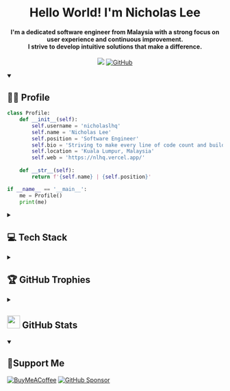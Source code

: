 <!-- Heading -->
<h1 align="center">Hello World! I'm Nicholas Lee</h1>

<h4 align="center">I'm a dedicated software engineer from Malaysia with a strong focus on user experience and continuous improvement.<br/>I strive to develop intuitive solutions that make a difference.</h4>

<div align="center">

  ![](https://komarev.com/ghpvc/?username=nicholaslhq&style=for-the-badge&abbreviated=true&base=100)
  [![GitHub](https://img.shields.io/github/followers/nicholaslhq?label=Follower&style=for-the-badge&logo=github)](https://github.com/nicholaslhq)

</div>

<details open>
  <summary><h2>👨‍💻 Profile</h2></summary>

  ```python
  class Profile:
      def __init__(self):
          self.username = 'nicholaslhq'
          self.name = 'Nicholas Lee'
          self.position = 'Software Engineer'
          self.bio = 'Striving to make every line of code count and build solutions that positively impact the world.'
          self.location = 'Kuala Lumpur, Malaysia'
          self.web = 'https://nlhq.vercel.app/'
          
      def __str__(self):
          return f'{self.name} | {self.position}'
  
  if __name__ == '__main__':
      me = Profile()
      print(me)
  ```
</details>

<details>
  <summary><h2>💻 Tech Stack</h2></summary>

  [![GitHub WidgetBox](https://github-widgetbox.vercel.app/api/skills?languages=csharp,visualbasic,js,ts,html,css,python,java,xml,json,powershell,markdown,postgresql,mysql&includeNames=true&theme=nautilus)](https://github.com/nicholaslhq)

  [![GitHub WidgetBox](https://github-widgetbox.vercel.app/api/skills?frameworks=dotnet,react,next,tailwind,bootstrap&includeNames=true&theme=nautilus)](https://github.com/nicholaslhq)

  [![GitHub WidgetBox](https://github-widgetbox.vercel.app/api/skills?tools=git,docker,npm,yarn,mongodb,vercel,nodejs,jquery,prettier,apache,wordpress&includeNames=true&theme=nautilus)](https://github.com/nicholaslhq)
</details>

<!--
<details>
  <summary><h2>💻 Tech Stack</h2></summary>

  | Languages | Technologies | Databases / ORM | Design | Machine Learning | Others |
  |-----------|--------------|-----------------|--------|------------------|--------|
  | ![C#](https://img.shields.io/badge/c%23-%23239120.svg?style=for-the-badge&logo=csharp&logoColor=white) | ![.Net](https://img.shields.io/badge/.NET-5C2D91?style=for-the-badge&logo=.net&logoColor=white) | ![MicrosoftSQLServer](https://img.shields.io/badge/Microsoft%20SQL%20Server-CC2927?style=for-the-badge&logo=microsoft%20sql%20server&logoColor=white) | ![Canva](https://img.shields.io/badge/Canva-%2300C4CC.svg?style=for-the-badge&logo=Canva&logoColor=white) | ![Matplotlib](https://img.shields.io/badge/Matplotlib-%23ffffff.svg?style=for-the-badge&logo=Matplotlib&logoColor=black) | ![Git](https://img.shields.io/badge/git-%23F05033.svg?style=for-the-badge&logo=git&logoColor=white) |
  | ![HTML5](https://img.shields.io/badge/html5-%23E34F26.svg?style=for-the-badge&logo=html5&logoColor=white) | ![NodeJS](https://img.shields.io/badge/node.js-6DA55F?style=for-the-badge&logo=node.js&logoColor=white) | ![MongoDB](https://img.shields.io/badge/MongoDB-%234ea94b.svg?style=for-the-badge&logo=mongodb&logoColor=white) | ![Figma](https://img.shields.io/badge/figma-%23F24E1E.svg?style=for-the-badge&logo=figma&logoColor=white) | ![NumPy](https://img.shields.io/badge/numpy-%23013243.svg?style=for-the-badge&logo=numpy&logoColor=white) | ![GitHub](https://img.shields.io/badge/github-%23121011.svg?style=for-the-badge&logo=github&logoColor=white) |
  | ![CSS3](https://img.shields.io/badge/css3-%231572B6.svg?style=for-the-badge&logo=css3&logoColor=white) | ![Next JS](https://img.shields.io/badge/Next-black?style=for-the-badge&logo=next.js&logoColor=white) | ![Postgres](https://img.shields.io/badge/postgres-%23316192.svg?style=for-the-badge&logo=postgresql&logoColor=white) | ![Adobe XD](https://img.shields.io/badge/Adobe%20XD-470137?style=for-the-badge&logo=Adobe%20XD&logoColor=#FF61F6) | ![Pandas](https://img.shields.io/badge/pandas-%23150458.svg?style=for-the-badge&logo=pandas&logoColor=white) | ![GitLab](https://img.shields.io/badge/gitlab-%23181717.svg?style=for-the-badge&logo=gitlab&logoColor=white) |
  | ![JavaScript](https://img.shields.io/badge/javascript-%23323330.svg?style=for-the-badge&logo=javascript&logoColor=%23F7DF1E) | ![Astro](https://img.shields.io/badge/astro-%232C2052.svg?style=for-the-badge&logo=astro&logoColor=white) | ![Supabase](https://img.shields.io/badge/Supabase-3ECF8E?style=for-the-badge&logo=supabase&logoColor=white) | ![Gimp](https://img.shields.io/badge/Gimp-657D8B?style=for-the-badge&logo=gimp&logoColor=FFFFFF) | ![scikit-learn](https://img.shields.io/badge/scikit--learn-%23F7931E.svg?style=for-the-badge&logo=scikit-learn&logoColor=white) | ![GitHub Actions](https://img.shields.io/badge/github%20actions-%232671E5.svg?style=for-the-badge&logo=githubactions&logoColor=white) |
  | ![TypeScript](https://img.shields.io/badge/typescript-%23007ACC.svg?style=for-the-badge&logo=typescript&logoColor=white) | ![React](https://img.shields.io/badge/react-%2320232a.svg?style=for-the-badge&logo=react&logoColor=%2361DAFB) | ![MySQL](https://img.shields.io/badge/mysql-4479A1.svg?style=for-the-badge&logo=mysql&logoColor=white) | | ![Scipy](https://img.shields.io/badge/SciPy-%230C55A5.svg?style=for-the-badge&logo=scipy&logoColor=%white) | ![Postman](https://img.shields.io/badge/Postman-FF6C37?style=for-the-badge&logo=postman&logoColor=white) |
  | ![Python](https://img.shields.io/badge/python-3670A0?style=for-the-badge&logo=python&logoColor=ffdd54) | ![TailwindCSS](https://img.shields.io/badge/tailwindcss-%2338B2AC.svg?style=for-the-badge&logo=tailwind-css&logoColor=white) | ![Prisma](https://img.shields.io/badge/Prisma-3982CE?style=for-the-badge&logo=Prisma&logoColor=white) | | | ![Selenium](https://img.shields.io/badge/-selenium-%43B02A?style=for-the-badge&logo=selenium&logoColor=white) |
  | ![Java](https://img.shields.io/badge/java-%23ED8B00.svg?style=for-the-badge&logo=openjdk&logoColor=white) | ![Bootstrap](https://img.shields.io/badge/bootstrap-%238511FA.svg?style=for-the-badge&logo=bootstrap&logoColor=white) | | | | |
  | ![Markdown](https://img.shields.io/badge/markdown-%23000000.svg?style=for-the-badge&logo=markdown&logoColor=white) | ![jQuery](https://img.shields.io/badge/jquery-%230769AD.svg?style=for-the-badge&logo=jquery&logoColor=white) | | | | |
  | ![YAML](https://img.shields.io/badge/yaml-%23ffffff.svg?style=for-the-badge&logo=yaml&logoColor=151515) | ![Vercel](https://img.shields.io/badge/vercel-%23000000.svg?style=for-the-badge&logo=vercel&logoColor=white) | | | | |

</details>
-->

<!--
<details>
  <summary><h2>💻 Tech Stack</h2></summary>

  ### Languages
  
  ![C#](https://img.shields.io/badge/c%23-%23239120.svg?style=for-the-badge&logo=csharp&logoColor=white)
  ![HTML5](https://img.shields.io/badge/html5-%23E34F26.svg?style=for-the-badge&logo=html5&logoColor=white)
  ![CSS3](https://img.shields.io/badge/css3-%231572B6.svg?style=for-the-badge&logo=css3&logoColor=white)
  ![JavaScript](https://img.shields.io/badge/javascript-%23323330.svg?style=for-the-badge&logo=javascript&logoColor=%23F7DF1E)
  ![TypeScript](https://img.shields.io/badge/typescript-%23007ACC.svg?style=for-the-badge&logo=typescript&logoColor=white)
  ![Python](https://img.shields.io/badge/python-3670A0?style=for-the-badge&logo=python&logoColor=ffdd54)
  ![Java](https://img.shields.io/badge/java-%23ED8B00.svg?style=for-the-badge&logo=openjdk&logoColor=white)
  ![Markdown](https://img.shields.io/badge/markdown-%23000000.svg?style=for-the-badge&logo=markdown&logoColor=white)
  ![YAML](https://img.shields.io/badge/yaml-%23ffffff.svg?style=for-the-badge&logo=yaml&logoColor=151515)
  
  ### Technologies
  
  ![.Net](https://img.shields.io/badge/.NET-5C2D91?style=for-the-badge&logo=.net&logoColor=white)
  ![NodeJS](https://img.shields.io/badge/node.js-6DA55F?style=for-the-badge&logo=node.js&logoColor=white)
  ![Next JS](https://img.shields.io/badge/Next-black?style=for-the-badge&logo=next.js&logoColor=white)
  ![Astro](https://img.shields.io/badge/astro-%232C2052.svg?style=for-the-badge&logo=astro&logoColor=white)
  ![React](https://img.shields.io/badge/react-%2320232a.svg?style=for-the-badge&logo=react&logoColor=%2361DAFB)
  ![TailwindCSS](https://img.shields.io/badge/tailwindcss-%2338B2AC.svg?style=for-the-badge&logo=tailwind-css&logoColor=white)
  ![Bootstrap](https://img.shields.io/badge/bootstrap-%238511FA.svg?style=for-the-badge&logo=bootstrap&logoColor=white)
  ![jQuery](https://img.shields.io/badge/jquery-%230769AD.svg?style=for-the-badge&logo=jquery&logoColor=white)
  ![Vercel](https://img.shields.io/badge/vercel-%23000000.svg?style=for-the-badge&logo=vercel&logoColor=white)
  
  ### Databases / ORM
  
  ![MicrosoftSQLServer](https://img.shields.io/badge/Microsoft%20SQL%20Server-CC2927?style=for-the-badge&logo=microsoft%20sql%20server&logoColor=white) 
  ![MongoDB](https://img.shields.io/badge/MongoDB-%234ea94b.svg?style=for-the-badge&logo=mongodb&logoColor=white) 
  ![Postgres](https://img.shields.io/badge/postgres-%23316192.svg?style=for-the-badge&logo=postgresql&logoColor=white) 
  ![Supabase](https://img.shields.io/badge/Supabase-3ECF8E?style=for-the-badge&logo=supabase&logoColor=white) 
  ![MySQL](https://img.shields.io/badge/mysql-4479A1.svg?style=for-the-badge&logo=mysql&logoColor=white) 
  ![Prisma](https://img.shields.io/badge/Prisma-3982CE?style=for-the-badge&logo=Prisma&logoColor=white) 
  
  ### Design
  
  ![Canva](https://img.shields.io/badge/Canva-%2300C4CC.svg?style=for-the-badge&logo=Canva&logoColor=white)
  ![Figma](https://img.shields.io/badge/figma-%23F24E1E.svg?style=for-the-badge&logo=figma&logoColor=white)
  ![Adobe XD](https://img.shields.io/badge/Adobe%20XD-470137?style=for-the-badge&logo=Adobe%20XD&logoColor=#FF61F6)
  ![Gimp Gnu Image Manipulation Program](https://img.shields.io/badge/Gimp-657D8B?style=for-the-badge&logo=gimp&logoColor=FFFFFF)
  
  ### Machine Learning
  
  ![Matplotlib](https://img.shields.io/badge/Matplotlib-%23ffffff.svg?style=for-the-badge&logo=Matplotlib&logoColor=black)
  ![NumPy](https://img.shields.io/badge/numpy-%23013243.svg?style=for-the-badge&logo=numpy&logoColor=white)
  ![Pandas](https://img.shields.io/badge/pandas-%23150458.svg?style=for-the-badge&logo=pandas&logoColor=white)
  ![scikit-learn](https://img.shields.io/badge/scikit--learn-%23F7931E.svg?style=for-the-badge&logo=scikit-learn&logoColor=white)
  ![Scipy](https://img.shields.io/badge/SciPy-%230C55A5.svg?style=for-the-badge&logo=scipy&logoColor=%white)
  
  ### Others
  
  ![Git](https://img.shields.io/badge/git-%23F05033.svg?style=for-the-badge&logo=git&logoColor=white)
  ![GitHub](https://img.shields.io/badge/github-%23121011.svg?style=for-the-badge&logo=github&logoColor=white)
  ![GitLab](https://img.shields.io/badge/gitlab-%23181717.svg?style=for-the-badge&logo=gitlab&logoColor=white)
  ![Apache Subversion](https://img.shields.io/badge/subversion-%23809CC9.svg?style=for-the-badge&logo=subversion&logoColor=white)
  ![GitHub Actions](https://img.shields.io/badge/github%20actions-%232671E5.svg?style=for-the-badge&logo=githubactions&logoColor=white)
  ![Postman](https://img.shields.io/badge/Postman-FF6C37?style=for-the-badge&logo=postman&logoColor=white)
  ![Selenium](https://img.shields.io/badge/-selenium-%43B02A?style=for-the-badge&logo=selenium&logoColor=white)

</details>
-->

<details>
  <summary><h2>🏆 GitHub Trophies</h2></summary>
  
  ![](https://github-profile-trophy.vercel.app/?username=nicholaslhq&theme=onestar&no-frame=true&no-bg=false&margin-w=10&title=-Issues,-Reviews)
</details>

<details>
  <summary><h2><img src = "https://i.pinimg.com/originals/65/c4/f4/65c4f452571be1261e9c623f7da488ac.gif" width=30px> GitHub Stats</h2></summary>

  <div align="center">
    
  ![](http://github-profile-summary-cards.vercel.app/api/cards/profile-details?username=nicholaslhq&theme=github_dark)
  
  ![](http://github-profile-summary-cards.vercel.app/api/cards/repos-per-language?username=nicholaslhq&theme=github_dark)
  &nbsp;&nbsp;&nbsp;
  ![](http://github-profile-summary-cards.vercel.app/api/cards/most-commit-language?username=nicholaslhq&theme=github_dark)
  
  ![](http://github-profile-summary-cards.vercel.app/api/cards/stats?username=nicholaslhq&theme=github_dark)
  &nbsp;&nbsp;&nbsp;
  ![](http://github-profile-summary-cards.vercel.app/api/cards/productive-time?username=nicholaslhq&theme=github_dark&utcOffset=8)
    
  </div>
</details>

<details open>
  <summary><h2>🙌Support Me</h2></summary>
  
  [![BuyMeACoffee](https://img.shields.io/badge/Buy%20Me%20a%20Coffee-ffdd00?style=for-the-badge&logo=buy-me-a-coffee&logoColor=black)](https://buymeacoffee.com/nlhq) 
  [![GitHub Sponsor](https://img.shields.io/badge/GitHub%20Sponsor-2b3137?style=for-the-badge&logo=github)](https://github.com/sponsors/nicholaslhq) 
</details>

